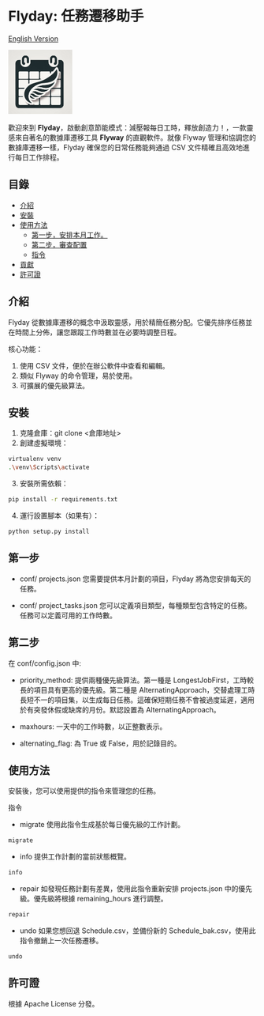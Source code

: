 # Flyday: 任務遷移助手 
[English Version](README.md)

<img title="" src="flyday.png" alt="Flyday Logo" width="130">

歡迎來到 **Flyday**，啟動創意節能模式：減壓報每日工時，釋放創造力！，一款靈感來自著名的數據庫遷移工具 **Flyway** 的直觀軟件。就像 Flyway 管理和協調您的數據庫遷移一樣，Flyday 確保您的日常任務能夠通過 CSV 文件精確且高效地進行每日工作排程。

## 目錄

- [介紹](#介紹)
- [安裝](#安裝)
- [使用方法](#使用方法)
  - [第一步，安排本月工作。](#第一步)
  - [第二步，審查配置](#第二步)
  - [指令](#指令)
- [貢獻](#貢獻)
- [許可證](#許可證)

## 介紹

Flyday 從數據庫遷移的概念中汲取靈感，用於精簡任務分配。它優先排序任務並在時間上分佈，讓您跟蹤工作時數並在必要時調整日程。

核心功能：

1. 使用 CSV 文件，便於在辦公軟件中查看和編輯。
2. 類似 Flyway 的命令管理，易於使用。
3. 可擴展的優先級算法。

## 安裝

1. 克隆倉庫：git clone <倉庫地址>
2. 創建虛擬環境：
```bash
virtualenv venv
.\venv\Scripts\activate
```
3. 安裝所需依賴：
```bash
pip install -r requirements.txt
```
4. 運行設置腳本（如果有）：
```bash
python setup.py install
```

## 第一步

- conf/ projects.json
您需要提供本月計劃的項目，Flyday 將為您安排每天的任務。

- conf/ project_tasks.json
您可以定義項目類型，每種類型包含特定的任務。任務可以定義可用的工作時數。

## 第二步

在 conf/config.json 中:

- priority_method: 提供兩種優先級算法。第一種是 LongestJobFirst，工時較長的項目具有更高的優先級。第二種是 AlternatingApproach，交替處理工時長短不一的項目集，以生成每日任務。這確保短期任務不會被過度延遲，適用於有突發休假或缺席的月份。默認設置為 AlternatingApproach。

- maxhours: 一天中的工作時數，以正整數表示。

- alternating_flag: 為 True 或 False，用於記錄目的。

## 使用方法

安裝後，您可以使用提供的指令來管理您的任務。

指令

- migrate
使用此指令生成基於每日優先級的工作計劃。

```bash
migrate
```

- info
提供工作計劃的當前狀態概覽。

```bash
info
```

- repair
如發現任務計劃有差異，使用此指令重新安排 projects.json 中的優先級。優先級將根據 remaining_hours 進行調整。

```bash
repair
```

- undo
如果您想回退 Schedule.csv，並備份新的 Schedule_bak.csv，使用此指令撤銷上一次任務遷移。

```bash
undo
```

## 許可證

根據 Apache License 分發。
